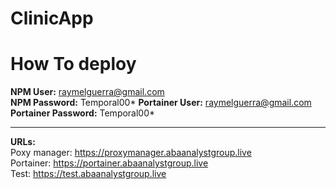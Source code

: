# ClinicApp
# How To deploy
**NPM User:** raymelguerra@gmail.com </br>
**NPM Password:** Temporal00*
**Portainer User:** raymelguerra@gmail.com </br>
**Portainer Password:** Temporal00*

***
**URLs:** </br>
Poxy manager: https://proxymanager.abaanalystgroup.live </br>
Portainer: https://portainer.abaanalystgroup.live </br>
Test: https://test.abaanalystgroup.live </br>

